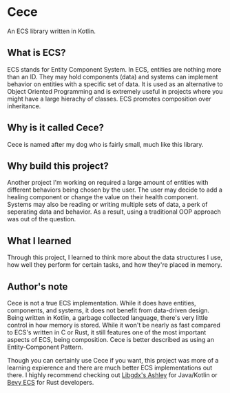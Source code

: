 # Cece
An ECS library written in Kotlin.

## What is ECS?
ECS stands for Entity Component System. In ECS, entities are nothing more than an ID. They may hold components (data) and systems can implement behavior on entities with a specific set of data. It is used as an alternative to Object Oriented Programming and is extremely useful in projects where you might have a large hierachy of classes. ECS promotes composition over inheritance.

## Why is it called Cece?
Cece is named after my dog who is fairly small, much like this library.

## Why build this project?
Another project I'm working on required a large amount of entities with different behaviors being chosen by the user. The user may decide to add a healing component or change the value on their health component. Systems may also be reading or writing multiple sets of data, a perk of seperating data and behavior. As a result, using a traditional OOP approach was out of the question.

## What I learned
Through this project, I learned to think more about the data structures I use, how well they perform for certain tasks, and how they're placed in memory.

## Author's note
Cece is not a true ECS implementation. While it does have entities, components, and systems, it does not benefit from data-driven design. Being written in Kotlin, a garbage collected language, there's very little control in how memory is stored. While it won't be nearly as fast compared to ECS's written in C or Rust, it still features one of the most important aspects of ECS, being composition. Cece is better described as using an Entity-Component Pattern.

Though you can certainly use Cece if you want, this project was more of a learning expierence and there are much better ECS implementations out there. I highly recommend checking out [Libgdx's Ashley](https://github.com/libgdx/ashley/wiki) for Java/Kotlin or [Bevy ECS](https://github.com/bevyengine/bevy/tree/main/crates/bevy_ecs) for Rust developers. 
